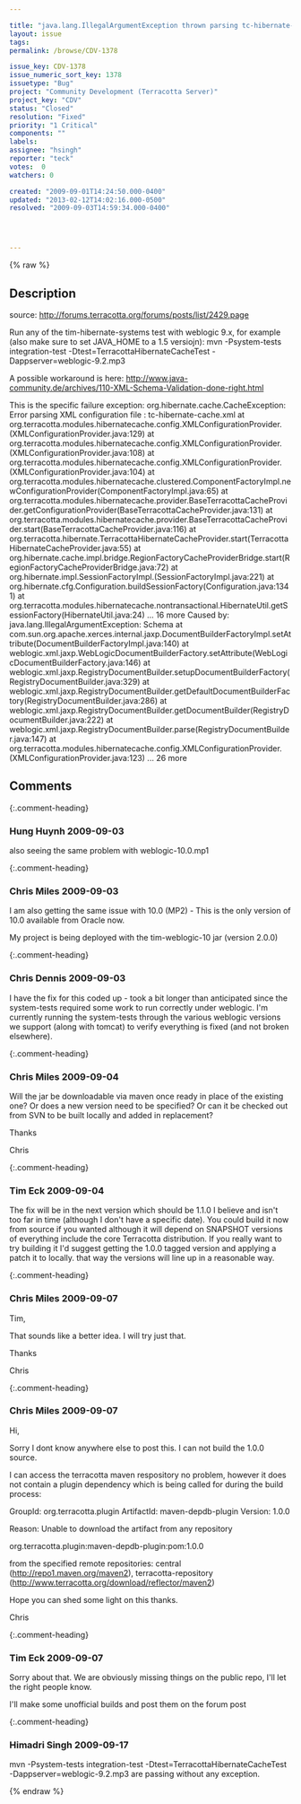 ```yaml
---

title: "java.lang.IllegalArgumentException thrown parsing tc-hibernate-cache.xml under weblogic 9.x"
layout: issue
tags: 
permalink: /browse/CDV-1378

issue_key: CDV-1378
issue_numeric_sort_key: 1378
issuetype: "Bug"
project: "Community Development (Terracotta Server)"
project_key: "CDV"
status: "Closed"
resolution: "Fixed"
priority: "1 Critical"
components: ""
labels: 
assignee: "hsingh"
reporter: "teck"
votes:  0
watchers: 0

created: "2009-09-01T14:24:50.000-0400"
updated: "2013-02-12T14:02:16.000-0500"
resolved: "2009-09-03T14:59:34.000-0400"




---
```


{% raw %}

## Description

<div markdown="1" class="description">

source: http://forums.terracotta.org/forums/posts/list/2429.page

Run any of the tim-hibernate-systems test with weblogic 9.x, for example (also make sure to set JAVA\_HOME to a 1.5 versiojn):
mvn -Psystem-tests integration-test -Dtest=TerracottaHibernateCacheTest -Dappserver=weblogic-9.2.mp3

A possible workaround is here:
http://www.java-community.de/archives/110-XML-Schema-Validation-done-right.html

This is the specific failure exception:
org.hibernate.cache.CacheException: Error parsing XML configuration file : tc-hibernate-cache.xml
	at org.terracotta.modules.hibernatecache.config.XMLConfigurationProvider.<init>(XMLConfigurationProvider.java:129)
	at org.terracotta.modules.hibernatecache.config.XMLConfigurationProvider.<init>(XMLConfigurationProvider.java:108)
	at org.terracotta.modules.hibernatecache.config.XMLConfigurationProvider.<init>(XMLConfigurationProvider.java:104)
	at org.terracotta.modules.hibernatecache.clustered.ComponentFactoryImpl.newConfigurationProvider(ComponentFactoryImpl.java:65)
	at org.terracotta.modules.hibernatecache.provider.BaseTerracottaCacheProvider.getConfigurationProvider(BaseTerracottaCacheProvider.java:131)
	at org.terracotta.modules.hibernatecache.provider.BaseTerracottaCacheProvider.start(BaseTerracottaCacheProvider.java:116)
	at org.terracotta.hibernate.TerracottaHibernateCacheProvider.start(TerracottaHibernateCacheProvider.java:55)
	at org.hibernate.cache.impl.bridge.RegionFactoryCacheProviderBridge.start(RegionFactoryCacheProviderBridge.java:72)
	at org.hibernate.impl.SessionFactoryImpl.<init>(SessionFactoryImpl.java:221)
	at org.hibernate.cfg.Configuration.buildSessionFactory(Configuration.java:1341)
	at org.terracotta.modules.hibernatecache.nontransactional.HibernateUtil.getSessionFactory(HibernateUtil.java:24)
	... 16 more
Caused by: java.lang.IllegalArgumentException: Schema
	at com.sun.org.apache.xerces.internal.jaxp.DocumentBuilderFactoryImpl.setAttribute(DocumentBuilderFactoryImpl.java:140)
	at weblogic.xml.jaxp.WebLogicDocumentBuilderFactory.setAttribute(WebLogicDocumentBuilderFactory.java:146)
	at weblogic.xml.jaxp.RegistryDocumentBuilder.setupDocumentBuilderFactory(RegistryDocumentBuilder.java:329)
	at weblogic.xml.jaxp.RegistryDocumentBuilder.getDefaultDocumentBuilderFactory(RegistryDocumentBuilder.java:286)
	at weblogic.xml.jaxp.RegistryDocumentBuilder.getDocumentBuilder(RegistryDocumentBuilder.java:222)
	at weblogic.xml.jaxp.RegistryDocumentBuilder.parse(RegistryDocumentBuilder.java:147)
	at org.terracotta.modules.hibernatecache.config.XMLConfigurationProvider.<init>(XMLConfigurationProvider.java:123)
	... 26 more




</div>

## Comments


{:.comment-heading}
### **Hung Huynh** <span class="date">2009-09-03</span>

<div markdown="1" class="comment">

also seeing the same problem with weblogic-10.0.mp1

</div>


{:.comment-heading}
### **Chris Miles** <span class="date">2009-09-03</span>

<div markdown="1" class="comment">

I am also getting the same issue with 10.0 (MP2) - This is the only version of 10.0 available from Oracle now.

My project is being deployed with the tim-weblogic-10 jar (version 2.0.0)


</div>


{:.comment-heading}
### **Chris Dennis** <span class="date">2009-09-03</span>

<div markdown="1" class="comment">

I have the fix for this coded up - took a bit longer than anticipated since the system-tests required some work to run correctly under weblogic.  I'm currently running the system-tests through the various weblogic versions we support (along with tomcat) to verify everything is fixed (and not broken elsewhere).

</div>


{:.comment-heading}
### **Chris Miles** <span class="date">2009-09-04</span>

<div markdown="1" class="comment">

Will the jar be downloadable via maven once ready in place of the existing one? Or does a new version need to be specified? Or can it be checked out from SVN to be built locally and added in replacement?

Thanks

Chris

</div>


{:.comment-heading}
### **Tim Eck** <span class="date">2009-09-04</span>

<div markdown="1" class="comment">

The fix will be in the next version which should be 1.1.0 I believe and isn't too far in time (although I don't have a specific date). You could build it now from source if you wanted although it will depend on SNAPSHOT versions of everything include the core Terracotta distribution. If you really want to try building it I'd suggest getting the 1.0.0 tagged version and applying a patch it to locally. that way the versions will line up in a reasonable way.


</div>


{:.comment-heading}
### **Chris Miles** <span class="date">2009-09-07</span>

<div markdown="1" class="comment">

Tim,

That sounds like a better idea. I will try just that.

Thanks

Chris

</div>


{:.comment-heading}
### **Chris Miles** <span class="date">2009-09-07</span>

<div markdown="1" class="comment">

Hi,

Sorry I dont know anywhere else to post this. I can not build the 1.0.0 source.

I can access the terracotta maven respository no problem, however it does not contain a plugin dependency which is being called for during the build process:

GroupId: org.terracotta.plugin
ArtifactId: maven-depdb-plugin
Version: 1.0.0

Reason: Unable to download the artifact from any repository

  org.terracotta.plugin:maven-depdb-plugin:pom:1.0.0

from the specified remote repositories:
  central (http://repo1.maven.org/maven2),
  terracotta-repository (http://www.terracotta.org/download/reflector/maven2)

Hope you can shed some light on this thanks.

Chris

</div>


{:.comment-heading}
### **Tim Eck** <span class="date">2009-09-07</span>

<div markdown="1" class="comment">

Sorry about that. We are obviously missing things on the public repo, I'll let the right people know. 

I'll make some unofficial builds and post them on the forum post

</div>


{:.comment-heading}
### **Himadri Singh** <span class="date">2009-09-17</span>

<div markdown="1" class="comment">

mvn -Psystem-tests integration-test -Dtest=TerracottaHibernateCacheTest -Dappserver=weblogic-9.2.mp3  are passing without any exception.

</div>



{% endraw %}
